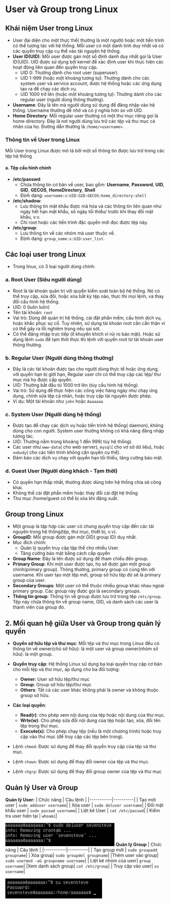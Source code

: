 # User và Group trong Linux
## Khái niệm User trong Linux
- User đại diện cho một thực thể( thường là một người) hoặc một tiến trình có thể tương tác với hệ thống. Mỗi user có một danh tính duy nhất và có các quyền truy cập cụ thể vào tài nguyên hệ thống.
- **User ID(UID)**: Mỗi user được gán một số định danh duy nhất gọi là User ID(UID). UID được sử dụng bởi kernel để xác định user khi thực hiện các hoạt động liên quan đến quyền truy cập.
  - UID 0: Thường dành cho root user (superuser).
  - UID 1-999 (hoặc một khoảng tương tự): Thường dành cho các system user và service account, được hệ thống hoặc các ứng dụng tạo ra để chạy các dịch vụ.
  - UID 1000 trở lên (hoặc một khoảng tương tự): Thường dành cho các regular user (người dùng thông thường).
- **Username**: Đây là tên mà người dùng sử dụng để đăng nhập vào hệ thống. Username thường dễ nhớ và có ý nghĩa hơn so với UID.
- **Home Directory**: Mỗi regular user thường có một thư mục riêng gọi là home directory. Đây là nơi người dùng lưu trữ các tệp và thư mục cá nhân của họ. Đường dẫn thường là `/home/<username>`.
### Thông tin về User trong Linux
Mỗi User trong Linux được mô tả bởi một số thông tin được lưu trữ trong các tệp hệ thống
#### a. Tệp cấu hình chính
- **/etc/passwd**:
  - Chứa thông tin cơ bản về user, bao gồm: **Username**, **Password**, **UID**, **GID**, **GECOS**, **HomeDirectory**, **Shell**
  - Định dạng: `username:x:UID:GID:GECOS:home_directory:shell`
- **/etc/shadow**:
  - Lưu thông tin mật khẩu được mã hóa và các thông tin liên quan như ngày hết hạn mật khẩu, số ngày tối thiểu/ trước khi thay đổi mật khẩu, v.v.
  - Chỉ root hoặc các tiến trình đặc quyền mới đọc được tệp này.
- **/etc/group**:
  - Lưu thông tin về các nhóm mà user thuộc về.
  - Định dạng: `group_name:x:GID:user_list`.

## Các loại user trong Linux
- Trong linux, có 3 loại người dùng chính:
### a. Root User (Siêu người dùng)
- Root là tài khoản quản trị với quyền kiểm soát toàn bộ hệ thống. Nó có thể truy cập, sửa đổi, hoặc xóa bất kỳ tệp nào, thực thi mọi lệnh, và thay đổi cấu hình hệ thống.
- UID: 0 (luôn luôn)
- Tên tài khoản: `root`
- Vai trò: Dùng để quản trị hệ thống, cài đặt phần mềm, cấu hình dịch vụ, hoặc khắc phục sự cố. Tuy nhiên, sử dụng tài khoản root cần cẩn thận vì có thể gây ra lỗi nghiêm trọng nếu sai sót.
- Có thể đăng nhập trực tiếp (ít khuyến khích vì rủi ro bảo mật). Hoặc sử dụng lệnh `sudo` để tạm thời thực thi lệnh với quyền root từ tài khoản user thông thường.
### b. Regular User (Người dùng thông thường)
- Đây là các tài khoản được tạo cho người dùng thực tế hoặc ứng dụng, với quyền hạn bị giới hạn, Regular user chi có thể truy cập các tệp/ thư mục mà họ được cấp quyền.
- UID: Thường bắt đầu từ 1000 trở lên (tùy cấu hình hệ thống).
- Vai trò: Sử dụng để thực hiện các công việc hàng ngày như chạy ứng dụng, chỉnh sửa tệp cá nhân, hoặc truy cập tài nguyên được phép.
- Ví dụ: Một tài khoản như `john` hoặc `Aaaaaaa`
### c. System User (Người dùng hệ thống)
- Được tạo để chạy các dịch vụ hoặc tiến trình hệ thống( daemon), không dùng cho con người. System user thường không có khả năng đăng nhập tương tác.
- UID: Thường nằm trong khoảng 1 đến 999( tùy hệ thống).
- Các user như `www-data`( cho web server), `mysql`( cho vơ sở dữ liệu), hoặc `nobody`( cho các tiến trình không cần quyền cụ thể).
- Đảm bảo các dịch vụ chạy với quyền hạn tối thiểu, tăng cường bảo mật.

### d. Guest User (Người dùng khách - Tạm thời)
- Có quyền hạn thấp nhất, thường được dùng trên hệ thống chia sẻ công khai.
- Không thể cài đặt phần mềm hoặc thay đổi cài đặt hệ thống
- Thư mục /home/guest có thể bị xóa khi đăng xuất.
## Group trong Linux
- Một group là tập hợp các user có chung quyền truy cập đến các tài nguyên trong hệ thống(tệp, thư mục, thiết bị, v.v).
- **GroupID**: Mỗi group được gán một GID( group ID) duy nhất.
- Mục đích chính:
  - Quản lý quyền truy cập tập thể cho nhiều User.
  - Tăng cường bảo mật bằng cách cấp quyền 
- **Group Name**: Đây là tên được sử dụng để tham chiếu đến group.
- **Primary Group**: Khi một user được tạo, họ sẽ được gán một group chính(primary group). Thông thường, primary group có cùng tên với username. Khi user tạo một tệp mới, group sở hữu tệp đó sẽ là primary group của user.
- **Secondary Groups**: Một user có thể thuộc nhiều group khác nhau ngoài primary group. Các group này được gọi là secondary groups.
- **Thông tin group**: Thông tin về group được lưu trữ trong tệp `/etc/group`. Tệp này chứa thông tin về group name, GID, và danh sách các user là thành viên của group đó.
## 2. Mối quan hệ giữa User và Group trong quản lý quyền
- **Quyền sở hữu tệp và thư mục**: Mỗi tệp và thư mục trong Linux đều có thông tin về owner(chủ sở hữu): là một user và group owner(nhóm sở hữu): là một group.
- **Quyền truy cập**: Hệ thống Linux sử dụng ba loại quyền truy cập cơ bản cho mỗi tệp và thư mục, áp dụng cho ba đối tượng:
  - **Owner**: User sở hữu tệp/thư mục
  - **Group**: Group sở hữu tệp/thư mục
  - **Others**: Tất cả các user khác không phải là owner và không thuộc group sở hữu.
- **Các loại quyền**:
  - **Read(r)**: cho phép xem nội dung của tệp hoặc nội dung của thư mục.
  - **Wrte(w)**: Cho phép sửa đổi nội dung của tệp hoặc tạo, xóa, đổi tên tệp trong thư mục.
  - **Execute(x)**: Cho phép chạy tệp (nếu là một chương trình) hoặc truy cập vào thư mục (để truy cập các tệp bên trong).

- Lệnh `chmod`: Được sử dụng để thay đổi quyền truy cập của tệp và thư mục.
- Lệnh `chown`: Được sử dụng để thay đổi owner của tệp và thư mục.
- Lệnh `chgrp`: Được sử dụng để thay đổi group owner của tệp và thư mục

## Quản lý User và Group
**Quản lý User:**
| Chức năng | Câu lệnh |
|-----------|----------|
| Tạo mới user | `sudo adduser username`|
| Xóa user | `sudo deluser username`|
| Đổi mật khẩu user | `sudo passwd username`|
| Liệt kê User | `cat /etc/passwd`|
| Kiểm tra user hiện tại | `whoami`|

![altimage](../images/deluser.png)
**Quản lý Group**
| Chức năng | Câu lệnh |
|-----------|----------|
| Tạo group mới | `sudo groupadd groupname`|
| Xóa group| `sudo groupdel groupname`|
|Thêm user vào group| `sudo usermod -aG groupname username`|
| Liệt kê nhóm của user| `group username`|
|Xem danh sách group| `cat /etc/group`|
| Truy cập vào user| `su username`|

![altimage](../images/changeuserubuntu.png)